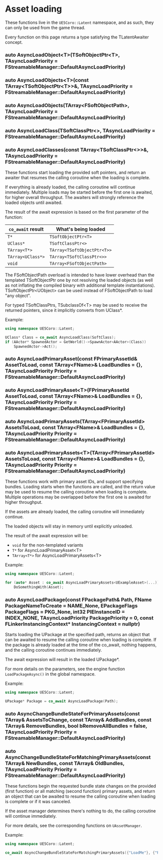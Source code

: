 # Asset loading

These functions live in the `UE5Coro::Latent` namespace, and as such, they can
only be used from the game thread.

Every function on this page returns a type satisfying the TLatentAwaiter concept.

### auto AsyncLoadObject\<T\>(TSoftObjectPtr\<T\>, TAsyncLoadPriority = FStreamableManager::DefaultAsyncLoadPriority)
### auto AsyncLoadObjects\<T\>(const TArray<TSoftObjectPtr\<T\>>&, TAsyncLoadPriority = FStreamableManager::DefaultAsyncLoadPriority)
### auto AsyncLoadObjects(TArray\<FSoftObjectPath\>, TAsyncLoadPriority = FStreamableManager::DefaultAsyncLoadPriority)
### auto AsyncLoadClass(TSoftClassPtr\<\>, TAsyncLoadPriority = FStreamableManager::DefaultAsyncLoadPriority)
### auto AsyncLoadClasses(const TArray\<TSoftClassPtr\<\>\>&, TAsyncLoadPriority = FStreamableManager::DefaultAsyncLoadPriority)

These functions start loading the provided soft pointers, and return an awaiter
that resumes the calling coroutine when the loading is complete.

If everything is already loaded, the calling coroutine will continue immediately.
Multiple loads may be started before the first one is awaited, for higher
overall throughput.
The awaiters will strongly reference the loaded objects until awaited.

The result of the await expression is based on the first parameter of the
function:

|`co_await` result|What's being loaded        |
|-----------------|---------------------------|
|`T*`             |`TSoftObjectPtr<T>`        |
|`UClass*`        |`TSoftClassPtr<>`          |
|`TArray<T*>`     |`TArray<TSoftObjectPtr<T>>`|
|`TArray<UClass*>`|`TArray<TSoftClassPtr<>>`  |
|`void`           |`TArray<FSoftObjectPath>`  |

The FSoftObjectPath overload is intended to have lower overhead than the
templated TSoftObjectPtr one by not resolving the loaded objects (as well as not
inflating the compiled binary with additional template instantiations).
TSoftObjectPtr\<UObject\> can be used instead of FSoftObjectPath to load "any
object".

For typed TSoftClassPtrs, TSubclassOf\<T\> may be used to receive the returned
pointers, since it implicitly converts from UClass*.

Example:
```cpp
using namespace UE5Coro::Latent;

UClass* Class = co_await AsyncLoadClass(SoftClass);
if (AActor* SpawnedActor = GetWorld()->SpawnActor<AActor>(Class))
    SpawnedActor->Act();
```

### auto AsyncLoadPrimaryAsset(const FPrimaryAssetId& AssetToLoad, const TArray\<FName\>& LoadBundles = \{\}, TAsyncLoadPriority Priority = FStreamableManager::DefaultAsyncLoadPriority)
### auto AsyncLoadPrimaryAsset\<T\>(FPrimaryAssetId AssetToLoad, const TArray\<FName\>& LoadBundles = \{\}, TAsyncLoadPriority Priority = FStreamableManager::DefaultAsyncLoadPriority)
### auto AsyncLoadPrimaryAssets(TArray\<FPrimaryAssetId\> AssetsToLoad, const TArray\<FName\>& LoadBundles = \{\}, TAsyncLoadPriority Priority = FStreamableManager::DefaultAsyncLoadPriority)
### auto AsyncLoadPrimaryAssets\<T\>(TArray\<FPrimaryAssetId\> AssetsToLoad, const TArray\<FName\>& LoadBundles = \{\}, TAsyncLoadPriority Priority = FStreamableManager::DefaultAsyncLoadPriority)

These functions work with primary asset IDs, and support specifying bundles.
Loading starts when the functions are called, and the return value may be used
to resume the calling coroutine when loading is complete.
Multiple operations may be overlapped before the first one is awaited for higher
throughput.

If the assets are already loaded, the calling coroutine will immediately
continue.

The loaded objects will stay in memory until explicitly unloaded.

The result of the await expression will be:
* `void` for the non-templated variants
* `T*` for AsyncLoadPrimaryAsset\<T\>
* `TArray<T*>` for AsyncLoadPrimaryAssets\<T\>

Example:
```cpp
using namespace UE5Coro::Latent;

for (auto* Asset : co_await AsyncLoadPrimaryAssets<UExampleAsset>(...))
    DoSomethingWith(Asset);
```

### auto AsyncLoadPackage(const FPackagePath& Path, FName PackageNameToCreate = NAME_None, EPackageFlags PackageFlags = PKG_None, int32 PIEInstanceID = INDEX_NONE, TAsyncLoadPriority PackagePriority = 0, const FLinkerInstancingContext* InstancingContext = nullptr)

Starts loading the UPackage at the specified path, returns an object that can be
awaited to resume the calling coroutine when loading is complete.
If the package is already loaded at the time of the co_await, nothing happens,
and the calling coroutine continues immediately.

The await expression will result in the loaded UPackage*.

For more details on the parameters, see the engine function `LoadPackageAsync()`
in the global namespace.

Example:
```cpp
using namespace UE5Coro::Latent;

UPackage* Package = co_await AsyncLoadPackage(Path);
```

### auto AsyncChangeBundleStateForPrimaryAssets(const TArray<FPrimaryAssetId>& AssetsToChange, const TArray<FName>& AddBundles, const TArray<FName>& RemoveBundles, bool bRemoveAllBundles = false, TAsyncLoadPriority Priority = FStreamableManager::DefaultAsyncLoadPriority)
### auto AsyncChangeBundleStateForMatchingPrimaryAssets(const TArray<FName>& NewBundles, const TArray<FName>& OldBundles, TAsyncLoadPriority Priority = FStreamableManager::DefaultAsyncLoadPriority)

These functions begin the requested bundle state changes on the provided (first
function) or all matching (second function) primary assets, and return an object
that can be awaited to resume the calling coroutine when loading is complete or
if it was canceled.

If the asset manager determines there's nothing to do, the calling coroutine
will continue immediately.

For more details, see the corresponding functions on `UAssetManager`.

Example:
```cpp
using namespace UE5Coro::Latent;

co_await AsyncChangeBundleStateForMatchingPrimaryAssets({"LoadMe"}, {"RemoveMe"});
```
